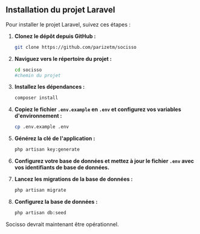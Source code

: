 ## Installation du projet Laravel

Pour installer le projet Laravel, suivez ces étapes :

1. **Clonez le dépôt depuis GitHub :**
    ```bash
    git clone https://github.com/parizetm/socisso
    ```

2. **Naviguez vers le répertoire du projet :**
    ```bash
    cd socisso 
    #chemin du projet
    ```

3. **Installez les dépendances :**
    ```bash
    composer install
    ```

4. **Copiez le fichier `.env.example` en `.env` et configurez vos variables d'environnement :**
    ```bash
    cp .env.example .env
    ```

5. **Générez la clé de l'application :**
    ```bash
    php artisan key:generate
    ```

6. **Configurez votre base de données et mettez à jour le fichier `.env` avec vos identifiants de base de données.**

7. **Lancez les migrations de la base de données :**
    ```bash
    php artisan migrate
    ```

8. **Configurez la base de données :**
    ```bash
    php artisan db:seed
    ```

Socisso devrait maintenant être opérationnel.
